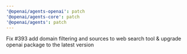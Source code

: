 ```yaml
---
'@openai/agents-openai': patch
'@openai/agents-core': patch
'@openai/agents': patch
---
```


Fix #393 add domain filtering and sources to web search tool & upgrade openai package to the latest version
